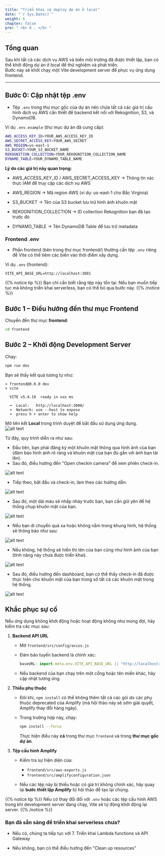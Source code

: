 ```yaml
---
title: "Triển khai và deploy dự án ở local"
date: "`r Sys.Date()`"
weight: 6
chapter: false
pre: " <b> 6 . </b> "
---
```


## Tổng quan

Sau khi tất cả các dịch vụ AWS và biến môi trường đã được thiết lập, bạn có thể khởi động dự án ở local để thử nghiệm và phát triển.  
Bước này sẽ khởi chạy một Vite development server để phục vụ ứng dụng frontend.

---

## Bước 0: Cập nhật tệp .env

- Tệp `.env` trong thư mục gốc của dự án nên chứa tất cả các giá trị cấu hình dịch vụ AWS cần thiết để backend kết nối với Rekognition, S3, và DynamoDB.

Ví dụ `.env.example` (thư mục dự án đã cung cấp):

```bash
AWS_ACCESS_KEY_ID=YOUR_AWS_ACCESS_KEY_ID
AWS_SECRET_ACCESS_KEY=YOUR_AWS_SECRET
AWS_REGION=us-east-1
S3_BUCKET=YOUR_S3_BUCKET_NAME
REKOGNITION_COLLECTION=YOUR_REKOGNITION_COLLECTION_NAME
DYNAMO_TABLE=YOUR_DYNAMO_TABLE_NAME
```

**Lý do các giá trị này quan trọng:**

- AWS_ACCESS_KEY_ID / AWS_SECRET_ACCESS_KEY → Thông tin xác thực IAM để truy cập các dịch vụ AWS

- AWS_REGION → Mã region AWS (ví dụ: us-east-1 cho Bắc Virginia)

- S3_BUCKET → Tên của S3 bucket lưu trữ hình ảnh khuôn mặt

- REKOGNITION_COLLECTION → ID collection Rekognition bạn đã tạo trước đó

- DYNAMO_TABLE → Tên DynamoDB Table để lưu trữ metadata

### Frontend .env

- Phần frontend (bên trong thư mục frontend/) thường cần tệp `.env` riêng để Vite có thể tiêm các biến vào thời điểm xây dựng.

Ví dụ `.env` (frontend):

```
VITE_API_BASE_URL=http://localhost:3001
```

{{% notice tip %}}
Bạn chỉ cần biết rằng tệp này tồn tại. Nếu bạn muốn tiếp tục mà không triển khai serverless, bạn có thể bỏ qua bước này.
{{% /notice %}}

## Bước 1 – Điều hướng đến thư mục Frontend

Chuyển đến thư mục **frontend**:

```bash
cd frontend
```

## Bước 2 – Khởi động Development Server

Chạy:

```bash
npm run dev
```

Bạn sẽ thấy kết quả tương tự như:

```
> frontend@0.0.0 dev
> vite

  VITE v5.4.19  ready in xxx ms

  ➜  Local:   http://localhost:3000/
  ➜  Network: use --host to expose
  ➜  press h + enter to show help
```

Mở liên kết **Local** trong trình duyệt để bắt đầu sử dụng ứng dụng.  
![alt text](image.png)

Từ đây, quy trình diễn ra như sau:

- Đầu tiên, bạn phải đăng ký một khuôn mặt thông qua hình ảnh của bạn (đảm bảo hình ảnh rõ ràng và khuôn mặt của bạn đủ gần với ảnh bạn tải lên).
- Sau đó, điều hướng đến "Open checkin camera" để xem phiên check-in.

![alt text](image-1.png)

- Tiếp theo, bắt đầu và check-in, làm theo các hướng dẫn:

![alt text](image-2.png)

- Sau đó, một dải màu sẽ nhấp nháy trước bạn, bạn cần giữ yên để hệ thống chụp khuôn mặt của bạn.

![alt text](image-3.png)

- Nếu bạn di chuyển quá xa hoặc không nằm trong khung hình, hệ thống sẽ thông báo như sau:

![alt text](image-4.png)

- Nếu không, hệ thống sẽ hiển thị tên của bạn cũng như hình ảnh của bạn (tính năng này chưa được triển khai).

![alt text](image-5.png)

- Sau đó, điều hướng đến dashboard, bạn có thể thấy check-in đã được thực hiện cho khuôn mặt của bạn trong số tất cả các khuôn mặt trong hệ thống.

![alt text](image-7.png)

## Khắc phục sự cố

Nếu ứng dụng không khởi động hoặc hoạt động không như mong đợi, hãy kiểm tra các mục sau:

1. **Backend API URL**

   - Mở `frontend/src/config/axios.js`
   - Đảm bảo tuyến backend là chính xác:

     ```javascript
     baseURL: import.meta.env.VITE_API_BASE_URL || "http://localhost:3001",
     ```

   - Nếu backend của bạn chạy trên một cổng hoặc tên miền khác, hãy cập nhật tương ứng.

2. **Thiếu phụ thuộc**

   - Đôi khi, `npm install` có thể không thêm tất cả các gói do các phụ thuộc deprecated của Amplify (mà hội thảo này sẽ sớm giải quyết, Amplify thay đổi hàng ngày).
   - Trong trường hợp này, chạy:

     ```bash
     npm install --force
     ```

     Thực hiện điều này **cả** trong thư mục `frontend` và trong **thư mục gốc dự án**.

3. **Tệp cấu hình Amplify**

   - Kiểm tra sự hiện diện của:

     - `frontend/src/aws-exports.js`
     - `frontend/src/amplifyconfiguration.json`

   - Nếu các tệp này bị thiếu hoặc có giá trị không chính xác, hãy quay lại **bước thiết lập Amplify** từ hội thảo để tạo lại chúng.

{{% notice tip %}}
Nếu có thay đổi đối với `.env` hoặc các tệp cấu hình AWS trong khi development server đang chạy, Vite sẽ tự động khởi động lại server.
{{% /notice %}}

### Bạn đã sẵn sàng để triển khai serverless chưa?

- Nếu có, chúng ta tiếp tục với 7. Triển khai Lambda functions và API Gateway

- Nếu không, bạn có thể điều hướng đến "Clean up resources"
